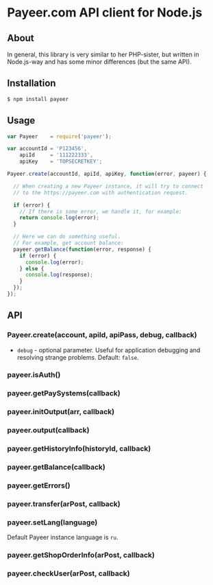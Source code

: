 Payeer.com API client for Node.js
=================================

About
-----

In general, this library is very similar to her PHP-sister,
but written in Node.js-way and has some minor differences (but the same API).

Installation
------------

```bash
$ npm install payeer
```

Usage
-----

```javascript
var Payeer    = require('payeer');

var accountId = 'P123456',
    apiId     = '111222333',
    apiKey    = 'TOPSECRETKEY';

Payeer.create(accountId, apiId, apiKey, function(error, payeer) {

  // When creating a new Payeer instance, it will try to connect
  // to the https://payeer.com with authentication request.

  if (error) {
    // If there is some error, we handle it, for example:
    return console.log(error);
  }

  // Here we can do something useful.
  // For example, get account balance:
  payeer.getBalance(function(error, response) {
    if (error) {
      console.log(error);
    } else {
      console.log(response);
    }
  });
});
```

API
---

### Payeer.create(account, apiId, apiPass, debug, callback)

* `debug` - optional parameter. Useful for application debugging and
resolving strange problems. Default: `false`.

### payeer.isAuth()

### payeer.getPaySystems(callback)

### payeer.initOutput(arr, callback)

### payeer.output(callback)

### payeer.getHistoryInfo(historyId, callback)

### payeer.getBalance(callback)

### payeer.getErrors()

### payeer.transfer(arPost, callback)

### payeer.setLang(language)

Default Payeer instance language is `ru`.

### payeer.getShopOrderInfo(arPost, callback)

### payeer.checkUser(arPost, callback)
